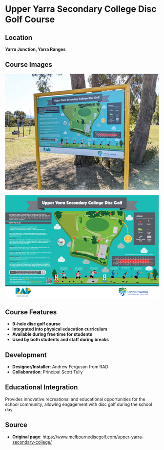 # Upper Yarra Secondary College Disc Golf Course

## Location
**Yarra Junction, Yarra Ranges**

## Course Images
![Course Photo](course-photo.jpg)

![Course Map](course-map.png)

## Course Features
- **9-hole disc golf course**
- **Integrated into physical education curriculum**
- **Available during free time for students**
- **Used by both students and staff during breaks**

## Development
- **Designer/Installer**: Andrew Ferguson from RAD
- **Collaboration**: Principal Scott Tully

## Educational Integration
Provides innovative recreational and educational opportunities for the school community, allowing engagement with disc golf during the school day.

## Source
- **Original page**: https://www.melbournediscgolf.com/upper-yarra-secondary-college/
